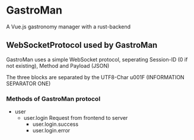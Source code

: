 # GastroMan
A Vue.js gastronomy manager with a rust-backend


## WebSocketProtocol used by GastroMan
GastroMan uses a simple WebSocket protocol, seperating Session-ID (0 if not existing), Method and Payload (JSON)

The three blocks are separated by the UTF8-Char u001F (INFORMATION SEPARATOR ONE)

### Methods of GastroMan protocol
* user
    * user.login
    Request from frontend to server
        * user.login.success
        * user.login.error
